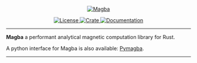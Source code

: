 <p align="center">
    <a href="https://github.com/p-sira/magba/">
        <img src="https://github.com/p-sira/magba/magba-logo-fit.svg" alt="Magba">
    </a>
</p>
<p align="center">
    <a href="https://opensource.org/license/BSD-3-clause">
        <img src="https://img.shields.io/badge/License-BSD--3--Clause-brightgreen.svg" alt="License">
    </a>
    <a href="https://crates.io/crates/magba">
        <img src="https://img.shields.io/crates/v/magba" alt="Crate">
    </a>
    <a href="https://docs.rs/magba">
        <img src="https://img.shields.io/badge/Docs-docs.rs-blue" alt="Documentation">
    </a>
</p>

-----

**Magba** a performant analytical magnetic computation library for Rust.

A python interface for Magba is also available: [Pymagba](https://github.com/p-sira/pymagba).

-----
